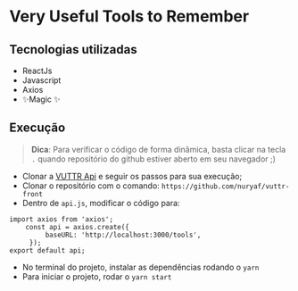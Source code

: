 # Very Useful Tools to Remember

## Tecnologias utilizadas
- ReactJs
- Javascript
- Axios
- ✨Magic ✨

## Execução
> **Dica**: Para verificar o código de forma dinâmica, basta clicar na tecla ``.`` quando repositório do github estiver aberto em seu navegador ;)

- Clonar a [VUTTR Api](https://github.com/gustavo-startaideia/rest-fake-api)  e seguir os passos para sua execução;
- Clonar o repositório com o comando: ``https://github.com/nuryaf/vuttr-front``
- Dentro de ``api.js``, modificar o código para:
```
import axios from 'axios';
    const api = axios.create({
         baseURL: 'http://localhost:3000/tools',
     });
export default api;
```

- No terminal do projeto, instalar as dependências rodando o ``yarn``
- Para iniciar o projeto, rodar o ``yarn start``
